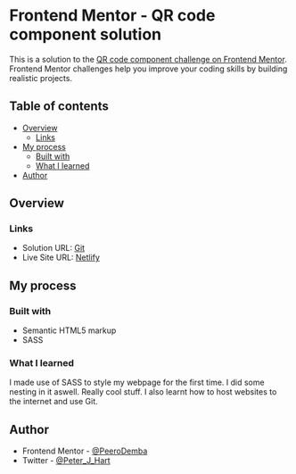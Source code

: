 # Frontend Mentor - QR code component solution

This is a solution to the [QR code component challenge on Frontend Mentor](https://www.frontendmentor.io/challenges/qr-code-component-iux_sIO_H). Frontend Mentor challenges help you improve your coding skills by building realistic projects. 

## Table of contents

- [Overview](#overview)
  - [Links](#links)
- [My process](#my-process)
  - [Built with](#built-with)
  - [What I learned](#what-i-learned)
- [Author](#author)

## Overview

### Links

- Solution URL: [Git]([https://your-solution-url.com](https://github.com/PeeroDemba/qr-code-component-main))
- Live Site URL: [Netlify]([https://your-live-site-url.com](https://lustrous-moonbeam-86f2af.netlify.app/))

## My process

### Built with

- Semantic HTML5 markup
- SASS

### What I learned

I made use of SASS to style my webpage for the first time. I did some nesting in it aswell. Really cool stuff. I also learnt how to host websites to the internet and use Git.

## Author

- Frontend Mentor - [@PeeroDemba](https://www.frontendmentor.io/profile/PeeroDemba)
- Twitter - [@Peter_J_Hart](https://twitter.com/Peter_J_Hart)

